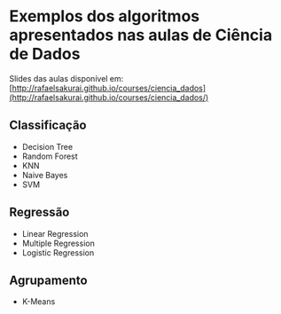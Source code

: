 # Exemplos dos algoritmos apresentados nas aulas de Ciência de Dados

Slides das aulas disponível em: [http://rafaelsakurai.github.io/courses/ciencia_dados](http://rafaelsakurai.github.io/courses/ciencia_dados/)

## Classificação
* Decision Tree
* Random Forest
* KNN
* Naive Bayes
* SVM

## Regressão
* Linear Regression
* Multiple Regression
* Logistic Regression

## Agrupamento
* K-Means